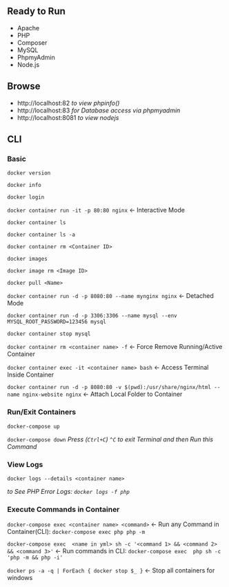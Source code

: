 ## Ready to Run

* Apache
* PHP
* Composer
* MySQL
* PhpmyAdmin
* Node.js

## Browse

* http://localhost:82 _to view phpinfo()_
* http://localhost:83 _for Database access via phpmyadmin_
* http://localhost:8081 _to view nodejs_


## CLI

### Basic
`docker version`

`docker info`

`docker login`

`docker container run -it -p 80:80 nginx`                                                         <- Interactive Mode

`docker container ls`

`docker container ls -a`

`docker container rm <Container ID>`

`docker images`

`docker image rm <Image ID>`

`docker pull <Name>`

`docker container run -d -p 8080:80 --name mynginx nginx`                                         <- Detached Mode

`docker container run -d -p 3306:3306 --name mysql --env MYSQL_ROOT_PASSWORD=123456 mysql`

`docker container stop mysql`

`docker container rm <container name> -f`                                                         <- Force Remove Running/Active Container

`docker container exec -it <container name> bash`                                                 <- Access Terminal Inside Container

`docker container run -d -p 8080:80 -v $(pwd):/usr/share/nginx/html --name nginx-website nginx`   <- Attach Local Folder to Container

### Run/Exit Containers
`docker-compose up`
  
`docker-compose down` _Press (```Ctrl+C```) `^C` to exit Terminal and then Run this Command_

### View Logs
`docker logs --details <container name>`

_to See PHP Error Logs: `docker logs -f php`_
### Execute Commands in Container                                                                                                     
`docker-compose exec <container name> <command>`                                                  <- Run any Command in Container(CLI): `docker-compose exec php php -m`

`docker-compose exec  <name in yml> sh -c '<command 1> && <command 2> && <command 3>'`            <- Run commands in CLI: `docker-compose exec  php sh -c 'php -m && php -i'`

`docker ps -a -q | ForEach { docker stop $_ }`    <- Stop all containers for windows
